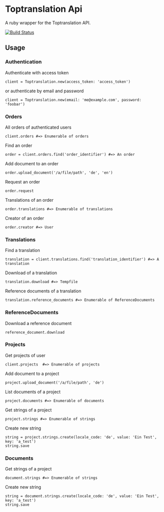 # Toptranslation Api

A ruby wrapper for the Toptranslation API.

[![Build Status](https://travis-ci.org/Toptranslation/toptranslation_ruby.svg?branch=master)](https://travis-ci.org/Toptranslation/toptranslation_ruby)

## Usage
### Authentication
Authenticate with access token

```
client = Toptranslation.new(access_token: 'access_token')
```

or authenticate by email and password

```
client = Toptranslation.new(email: 'me@example.com', password: 'foobar')
```

### Orders
All orders of authenticated users

```
client.orders #=> Enumerable of orders
```

Find an order

```
order = client.orders.find('order_identifier') #=> An order
```

Add document to an order

```
order.upload_document('/a/file/path', 'de', 'en')
```

Request an order

```
order.request
```

Translations of an order

```
order.translations #=> Enumerable of translations
```

Creator of an order

```
order.creator #=> User
```

### Translations
Find a translation

```
translation = client.translations.find('translation_identifier') #=> A translation
```

Download of a translation

```
translation.download #=> Tempfile
```

Reference documents of a translation

```
translation.reference_documents #=> Enumerable of ReferenceDocuments
```

### ReferenceDocuments
Download a reference document

```
reference_document.download
```

### Projects
Get projects of user

```
client.projects  #=> Enumerable of projects
```

Add document to a project

```
project.upload_document('/a/file/path', 'de')
```

List documents of a project

```
project.documents #=> Enumerable of documents
```

Get strings of a project

```
project.strings #=> Enumerable of strings
```

Create new string

```
string = project.strings.create(locale_code: 'de', value: 'Ein Test', key: 'a_test')
string.save
```

### Documents
Get strings of a project

```
document.strings #=> Enumerable of strings
```

Create new string

```
string = document.strings.create(locale_code: 'de', value: 'Ein Test', key: 'a_test')
string.save
```
